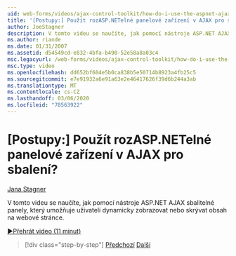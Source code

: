 ```yaml
---
uid: web-forms/videos/ajax-control-toolkit/how-do-i-use-the-aspnet-ajax-collapsable-panel-extender
title: '[Postupy:] Použít rozASP.NETelné panelové zařízení v AJAX pro sbalení? | Dokumenty Microsoft'
author: JoeStagner
description: V tomto videu se naučíte, jak pomocí nástroje ASP.NET AJAX sbalitelné panely, který umožňuje uživateli dynamicky zobrazovat nebo skrývat obsah na webové stránce.
ms.author: riande
ms.date: 01/31/2007
ms.assetid: d54549cd-e832-4bfa-b490-52e58a8a03c4
msc.legacyurl: /web-forms/videos/ajax-control-toolkit/how-do-i-use-the-aspnet-ajax-collapsable-panel-extender
msc.type: video
ms.openlocfilehash: dd652bf604e5b0ca838b5e50714b8923a4fb25c5
ms.sourcegitcommit: e7e91932a6e91a63e2e46417626f39d6b244a3ab
ms.translationtype: MT
ms.contentlocale: cs-CZ
ms.lasthandoff: 03/06/2020
ms.locfileid: "78563922"
---
```

# <a name="how-do-i-use-the-aspnet-ajax-collapsable-panel-extender"></a>[Postupy:] Použít rozASP.NETelné panelové zařízení v AJAX pro sbalení?

[Jana Stagner](https://github.com/JoeStagner)

V tomto videu se naučíte, jak pomocí nástroje ASP.NET AJAX sbalitelné panely, který umožňuje uživateli dynamicky zobrazovat nebo skrývat obsah na webové stránce.

[&#9654;Přehrát video (11 minut)](https://channel9.msdn.com/Blogs/ASP-NET-Site-Videos/how-do-i-use-the-aspnet-ajax-collapsable-panel-extender)

> [!div class="step-by-step"]
> [Předchozí](how-do-i-use-the-aspnet-ajax-accordion-control.md)
> [Další](how-do-i-use-the-aspnet-ajax-draggable-panel-extender.md)
